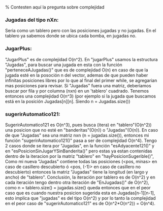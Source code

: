 ﻿% Contesten aquí la pregunta sobre complejidad

### Jugadas del tipo nXn:
Seria como un tablero pero con las posiciones jugadas y no jugadas. 
En el tablero ya sabemos donde se ubica cada bomba, en jugadas no.

### JugarPlus: 
"JugarPlus" es de complejidad O(n^2).
En "jugarPlus" usamos la estructura "Jugadas", para buscar una 
jugada en esta con la función "perteneceAJugadas()" que es de complejidad O(n) en caso de que la jugada esté en la posoción n del vector, 
ademas de que pueden haber infinitas posiciones libres por lo que al final del primer while, se agregarian mas posiciones para revisar.
Si "Jugadas" fuera una matriz, deberíamos buscar por fila
y por columna (nxn) en un 'tablero' cuadrado. Tenemos entonces una complejidad
O(n^3) (por ejemplo si la jugada que buscamos está en la posición Jugadas[n][n].
Siendo n = Jugadas.size())

### sugerirAutomatico121: 
SugerirAutomatico121 es O(n^3), 
pues busca (itera) en "tablero"(O(n^2)) una posicion que no esté en "banderitas"(O(n)) o "Jugadas"(O(n)). En caso de que
"Jugadas" sea una matriz nxn (n = jugadas.size()), entonces mi función "sugerirAutomatico121()" pasa 
a ser de complejidad O(n^4). Tengo 2 casos donde se itera 
por "Jugadas", en la función "esAdyacente121()" y en "esPosicionSinJugarYSinBanderita()"
pero estas ya estan contenidas dentro de la iteracion por la matriz "tablero" en "hayPosicionSugerible()",
Como mi nueva "Jugadas" contiene todas las posiciones (<pos, minas> en caso de casillero
descubierto ó <pos, (-1)> en caso de casillero no descubierto) entonces la matriz "Jugadas" tiene la
longitud (en largo y ancho) de "tablero". 
Conclusión, la iteración por tablero es de O(n^2) y en cada iteración tengo dentro
otra iteración de "EnJugadas()" de O(n^2), como n = tablero.size() = jugadas.size() queda entonces que en el peor caso
que es cuando nuestra posicion sugerida esta en Jugadas[n-1][n-1], esto implica que "jugadas" es del tipo O(n^2) y por lo tanto
la complejidad en el peor caso de "sugerirAutomatico121" es de O(n^2*O(n^2)) = O(n^4).


